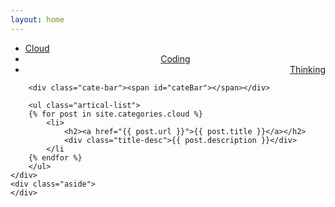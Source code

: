 ```yaml
---
layout: home
---
```


<div class="index-content blog">
    <div class="section">
        <ul class="artical-cate">
            <li class="on"><a href="/"><span>Cloud</span></a></li>
            <li style="text-align:center"><a href="/coding"><span>Coding</span></a></li>
            <li style="text-align:right"><a href="/thinking"><span>Thinking</span></a></li>
        </ul>

        <div class="cate-bar"><span id="cateBar"></span></div>

        <ul class="artical-list">
        {% for post in site.categories.cloud %}
            <li>
                <h2><a href="{{ post.url }}">{{ post.title }}</a></h2>
                <div class="title-desc">{{ post.description }}</div>
            </li
        {% endfor %}
        </ul>
    </div>
    <div class="aside">
    </div>
</div>

